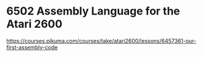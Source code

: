 # 6502 Assembly Language for the Atari 2600

https://courses.pikuma.com/courses/take/atari2600/lessons/6457361-our-first-assembly-code
